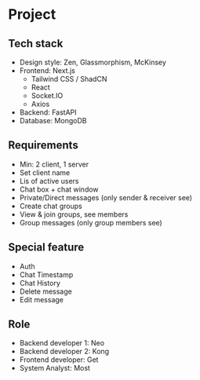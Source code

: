 # Project

## Tech stack
- Design style: Zen, Glassmorphism, McKinsey
- Frontend: Next.js
  - Tailwind CSS / ShadCN
  - React
  - Socket.IO
  - Axios
- Backend: FastAPI
- Database: MongoDB

## Requirements
- Min: 2 client, 1 server
- Set client name
- Lis of active users
- Chat box + chat window
- Private/Direct messages (only sender & receiver see)
- Create chat groups
- View & join groups, see members
- Group messages (only group members see)

## Special feature
- Auth
- Chat Timestamp
- Chat History
- Delete message
- Edit message

## Role
- Backend developer 1: Neo
- Backend developer 2: Kong
- Frontend developer: Get
- System Analyst: Most
